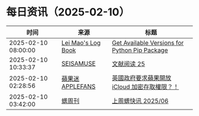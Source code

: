 ﻿# 每日资讯（2025-02-10）

|时间|来源|标题|
|---|---|---|
|2025-02-10 08:00:00|[Lei Mao's Log Book](https://leimao.github.io/atom.xml)|[Get Available Versions for Python Pip Package](https://leimao.github.io/blog/Python-Pip-Package-Get-Available-Versions/)|
|2025-02-10 10:33:37|[SEISAMUSE](https://www.seis-jun.xyz/atom.xml)|[文献阅读 25 ](http://www.seis-jun.xyz/paper-reading-25)|
|2025-02-10 02:28:56|[蘋果迷 APPLEFANS](https://applefans.today/feed/)|[英國政府要求蘋果開放 iCloud 加密存取權限？！](https://applefans.today/2025-02-uk-secretly-orders-apple-to-let-it-spy-on-iphone-users-worldwide/)|
|2025-02-10 03:42:00|[蠎周刊](https://weekly.pychina.org/feeds/all.atom.xml)|[上周蠎快讯 2025/06](https://weekly.pychina.org/pyrecap/pyrw-2506.html)|
